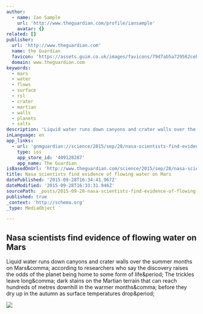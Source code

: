 ```yaml
---
author:
  - name: Ian Sample
    url: 'http://www.theguardian.com/profile/iansample'
    avatar: {}
related: []
publisher:
  url: 'http://www.theguardian.com'
  name: the Guardian
  favicon: 'https://assets.guim.co.uk/images/favicons/79d7ab5a729562cebca9c6a13c324f0e/32x32.ico'
  domain: www.theguardian.com
keywords:
  - mars
  - water
  - flows
  - surface
  - rsl
  - crater
  - martian
  - walls
  - planets
  - salts
description: 'Liquid water runs down canyons and crater walls over the summer months on Mars, according to researchers who say the discovery raises the odds of the planet being home to some form of life. The trickles leave long, dark stains on the Martian terrain that can reach hundreds of metres downhill in the warmer months, before they dry up in the autumn as surface temperatures drop.'
inLanguage: en
app_links:
  - url: 'gnmguardian://science/2015/sep/28/nasa-scientists-find-evidence-flowing-water-mars?contenttype=article&source=applinks'
    type: ios
    app_store_id: '409128287'
    app_name: The Guardian
isBasedOnUrl: 'http://www.theguardian.com/science/2015/sep/28/nasa-scientists-find-evidence-flowing-water-mars'
title: Nasa scientists find evidence of flowing water on Mars
datePublished: '2015-09-28T16:34:41.967Z'
dateModified: '2015-09-28T16:33:31.946Z'
sourcePath: _posts/2015-09-28-nasa-scientists-find-evidence-of-flowing-water-on-mars.md
published: true
_context: 'http://schema.org'
_type: MediaObject

---
```

<article style=""><h1>Nasa scientists find evidence of flowing water on Mars</h1><p>Liquid water runs down canyons and crater walls over the summer months on Mars&amp;comma; according to researchers who say the discovery raises the odds of the planet being home to some form of life&amp;period; The trickles leave long&amp;comma; dark stains on the Martian terrain that can reach hundreds of metres downhill in the warmer months&amp;comma; before they dry up in the autumn as surface temperatures drop&amp;period;</p><img src="https://i.guim.co.uk/img/media/b5ff58e198dcc3eb84bb4b3b5463dddd17c289fe/379_0_2431_1459/master/2431.jpg?w=1200&amp;q=85&amp;auto=format&amp;sharp=10&amp;s=82c416b131a3d0f69d4ed735b477693b" /></article>